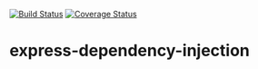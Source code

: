 [![Build Status](https://travis-ci.org/andy0Y/express-dependency-injection.svg?branch=master)](https://travis-ci.org/andy0Y/express-dependency-injection)
[![Coverage Status](https://coveralls.io/repos/github/andy0Y/express-dependency-injection/badge.svg?branch=master)](https://coveralls.io/github/andy0Y/express-dependency-injection?branch=master)

# express-dependency-injection

